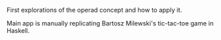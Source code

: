 First explorations of the operad concept and how to apply it.

Main app is manually replicating Bartosz Milewski's tic-tac-toe game in Haskell.
